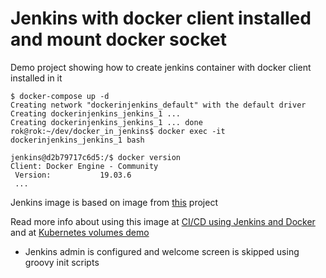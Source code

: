 # Jenkins with docker client installed and mount docker socket

Demo project showing how to create jenkins container with docker client installed in it

```
$ docker-compose up -d
Creating network "dockerinjenkins_default" with the default driver
Creating dockerinjenkins_jenkins_1 ... 
Creating dockerinjenkins_jenkins_1 ... done
rok@rok:~/dev/docker_in_jenkins$ docker exec -it dockerinjenkins_jenkins_1 bash

jenkins@d2b79717c6d5:/$ docker version
Client: Docker Engine - Community
 Version:           19.03.6
 ...
```

Jenkins image is based on image from [this](https://github.com/w7089/jenkins-monitoring) project

Read more info about using this image at [CI/CD using Jenkins and Docker](https://www.rokpoto.com/ci-cd-using-jenkins-and-docker/#running-cicd-pipeline-in-jenkins) and at [Kubernetes volumes demo](https://www.rokpoto.com/kubernetes-volumes-introduction)

- Jenkins admin is configured and welcome screen is skipped using groovy init scripts 

